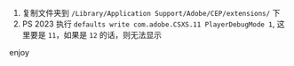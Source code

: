 1. 复制文件夹到 `/Library/Application Support/Adobe/CEP/extensions/` 下
2. PS 2023 执行 `defaults write com.adobe.CSXS.11 PlayerDebugMode 1`, 这里要是 `11`，如果是 `12` 的话，则无法显示

enjoy